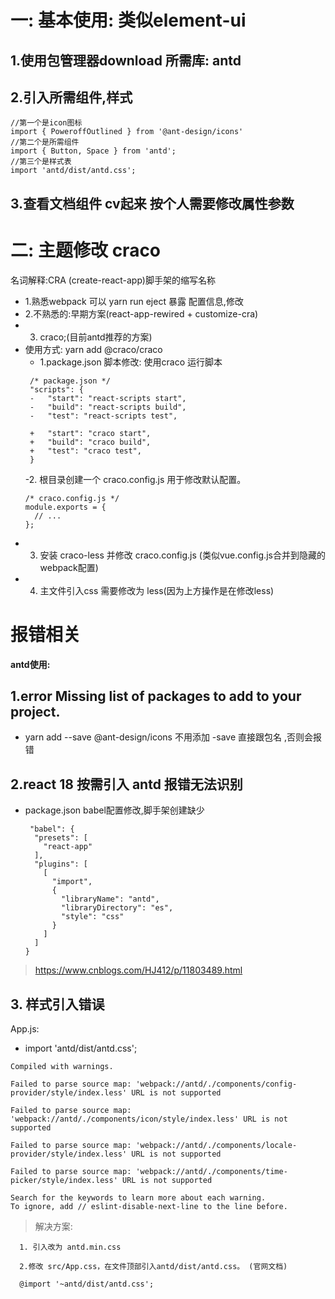 # 一: **基本使用**: 类似element-ui
## 1.使用包管理器download 所需库: antd
## 2.引入所需组件,样式 
```
//第一个是icon图标
import { PoweroffOutlined } from '@ant-design/icons'
//第二个是所需组件
import { Button, Space } from 'antd';
//第三个是样式表
import 'antd/dist/antd.css';

```
## 3.查看文档组件 cv起来 按个人需要修改属性参数


# 二: **主题修改** craco 
名词解释:CRA (create-react-app)脚手架的缩写名称
- 1.熟悉webpack 可以 yarn run eject 暴露 配置信息,修改
- 2.不熟悉的:早期方案(react-app-rewired + customize-cra)
- 3. craco;(目前antd推荐的方案)
-  使用方式: yarn add @craco/craco 
   -  1.package.json 脚本修改: 使用craco 运行脚本
   ``` 
    /* package.json */
    "scripts": {
    -   "start": "react-scripts start",
    -   "build": "react-scripts build",
    -   "test": "react-scripts test",

    +   "start": "craco start",
    +   "build": "craco build",
    +   "test": "craco test",
    }

   ```
   -2. 根目录创建一个 craco.config.js 用于修改默认配置。
    ```
    /* craco.config.js */
    module.exports = {
      // ...
    };
    ```
  - 3. 安装 craco-less 并修改 craco.config.js (类似vue.config.js合并到隐藏的webpack配置)
  - 4.  主文件引入css 需要修改为 less(因为上方操作是在修改less) 


# ****报错相关****
   **antd使用:**
## 1.error Missing list of packages to add to your project.
- yarn add --save @ant-design/icons  不用添加 -save  直接跟包名 ,否则会报错

## 2.react 18 按需引入 antd 报错无法识别
- package.json babel配置修改,脚手架创建缺少
  ```
   "babel": {
    "presets": [
      "react-app"
    ],
    "plugins": [
      [
        "import",
        {
          "libraryName": "antd",
          "libraryDirectory": "es",
          "style": "css"
        }
      ]
    ]
  }
  ```
> https://www.cnblogs.com/HJ412/p/11803489.html

## 3. 样式引入错误
App.js:
 - import 'antd/dist/antd.css'; 
```
Compiled with warnings.

Failed to parse source map: 'webpack://antd/./components/config-provider/style/index.less' URL is not supported

Failed to parse source map: 'webpack://antd/./components/icon/style/index.less' URL is not supported

Failed to parse source map: 'webpack://antd/./components/locale-provider/style/index.less' URL is not supported

Failed to parse source map: 'webpack://antd/./components/time-picker/style/index.less' URL is not supported

Search for the keywords to learn more about each warning.
To ignore, add // eslint-disable-next-line to the line before.
```
>解决方案: 

      1. 引入改为 antd.min.css
        
      2.修改 src/App.css，在文件顶部引入antd/dist/antd.css。 (官网文档)

      @import '~antd/dist/antd.css'; 